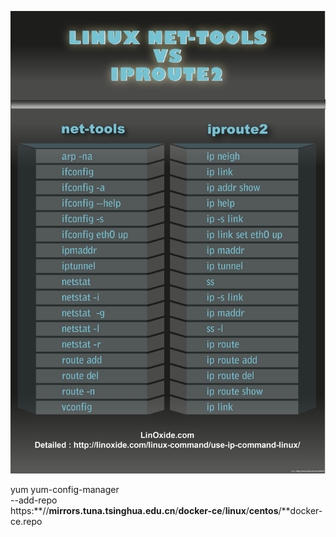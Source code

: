![在这里插入图片描述](net-tools.assets/20200717181817709.png)





yum yum-config-manager \
  --add-repo \
  https:**//**mirrors.tuna.tsinghua.edu.cn**/**docker-ce**/**linux**/**centos**/**docker-ce.repo